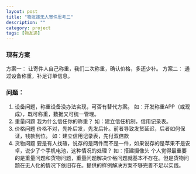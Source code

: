 ```yaml
---
layout: post
title: "物友递无人寄件思考二"
description: ""
category: project
tags: [物友递]
---
```

### 现有方案
方案一：
让寄件人自己称重，我们二次称重，确认价格，多还少补。
方案二：
通过设备称重，补足订单信息。

### 问题：
1. 设备问题，称重设备没办法实现，可否有替代方案。
如：开发称重APP（或现成），既可称重，数据又可统一管理。
2. 重量问题
我为什么信任你的称重？
 如：建立信任机制，信用记录表。
3. 价格问题
价格不对，先补后发，先发后补。前者导致发货延迟，后者如何保证，钱款到位。
如：建立信用记录表，先付双倍款
4. 货物问题
要是有人找碴，说存的是两件而不是一件，如果说存的是苹果不是安卓，说少了个手机电池，这种情况的处理？
如：搭建摄像头
  个人觉得最重要的是重量问题和货物问题，重量问题解决价格问题就基本不存在。但是货物问题在无人化的情况下依旧存在。提供的样例解决方案不够完善不足以实践。